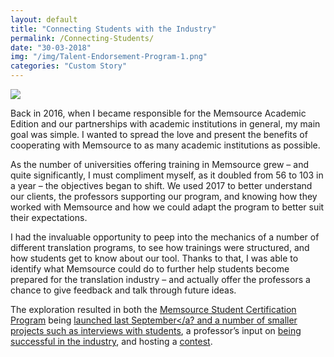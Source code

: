 ```yaml
---
layout: default
title: "Connecting Students with the Industry"
permalink: /Connecting-Students/
date: "30-03-2018"
img: "/img/Talent-Endorsement-Program-1.png"
categories: "Custom Story"
---
```

<img src="{{ page.img }}">


Back in 2016, when I became responsible for the Memsource Academic Edition and our partnerships with academic institutions in general, my main goal was simple. I wanted to spread the love and present the benefits of cooperating with Memsource to as many academic institutions as possible.

As the number of universities offering training in Memsource grew – and quite significantly, I must compliment myself, as it doubled from 56 to 103 in a year – the objectives began to shift. We used 2017 to better understand our clients, the professors supporting our program, and knowing how they worked with Memsource and how we could adapt the program to better suit their expectations.

I had the invaluable opportunity to peep into the mechanics of a number of different translation programs, to see how trainings were structured, and how students get to know about our tool. Thanks to that, I was able to identify what Memsource could do to further help students become prepared for the translation industry – and actually offer the professors a chance to give feedback and talk through future ideas.

The exploration resulted in both the <a href="#">Memsource Student Certification Program</a> being <a href="#">launched last September</a? and a number of smaller projects such as <a href="#">interviews with students</a>, a professor’s input on <a href="#">being successful in the industry</a>, and hosting a <a href="#">contest</a>.
